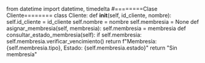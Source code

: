 from datetime import datetime, timedelta
#========Clase Cliente========
class Cliente:
    def __init__(self, id_cliente, nombre):
        self.id_cliente = id_cliente
        self.nombre = nombre
        self.membresia = None
    def asignar_membresia(self, membresia):
        self.membresia = membresia
    def consultar_estado_membresia(self):
        if self.membresia:
            self.membresia.verificar_vencimiento()
            return f"Membresía: {self.membresia.tipo}, Estado: {self.membresia.estado}"
        return "Sin membresía"
